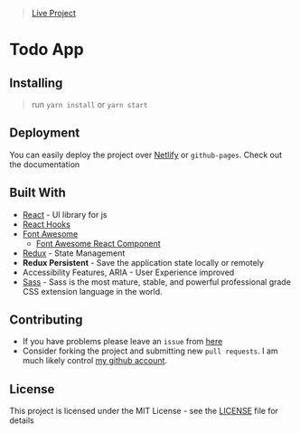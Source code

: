> [Live Project](https://todo.furkanozbek.com/)

# Todo App

## Installing

> run `yarn install` or `yarn start`

## Deployment

You can easily deploy the project over [Netlify](https://www.netlify.com/) or `github-pages`. Check out the documentation

## Built With

- [React](https://tr.reactjs.org/) - UI library for js
- [React Hooks](https://reactjs.org/docs/hooks-intro.html)
- [Font Awesome](https://fontawesome.com)
  - [Font Awesome React Component](https://github.com/FortAwesome/react-fontawesome#learn-about-our-new-svg-implementation)
- [Redux](https://redux.js.org/) - State Management
- **Redux Persistent** - Save the application state locally or remotely
- Accessibility Features, ARIA - User Experience improved
- [Sass](https://sass-lang.com/) - Sass is the most mature, stable, and powerful professional grade CSS extension language in the world.

## Contributing

- If you have problems please leave an `issue` from [here](https://github.com/afozbek/react-todo-app/issues)
- Consider forking the project and submitting new `pull requests`. I am much likely control [my github account](https://github.com/afozbek).

## License

This project is licensed under the MIT License - see the [LICENSE](LICENSE) file for details
